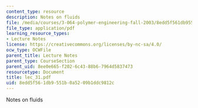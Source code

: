 ```yaml
---
content_type: resource
description: Notes on fluids
file: /media/courses/3-064-polymer-engineering-fall-2003/8edd5f561db9551b0a5209b1ddc9812c_lec_31.pdf
file_type: application/pdf
learning_resource_types:
- Lecture Notes
license: https://creativecommons.org/licenses/by-nc-sa/4.0/
ocw_type: OCWFile
parent_title: Lecture Notes
parent_type: CourseSection
parent_uid: 8ee0e665-f202-6c43-88b6-7964d5837473
resourcetype: Document
title: lec_31.pdf
uid: 8edd5f56-1db9-551b-0a52-09b1ddc9812c
---
```

Notes on fluids